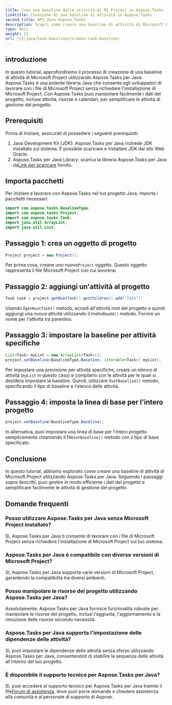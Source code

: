 ```yaml
---
title: Crea una baseline delle attività di MS Project in Aspose.Tasks
linktitle: Creazione di una baseline di attività in Aspose.Tasks
second_title: API Java Aspose.Tasks
description: Scopri come creare una baseline di attività di Microsoft Project in Java utilizzando Aspose.Tasks, una potente libreria per gestire facilmente i dati di progetto.
type: docs
weight: 11
url: /it/java/task-baselines/create-task-baseline/
---
```

## introduzione
In questo tutorial, approfondiremo il processo di creazione di una baseline di attività di Microsoft Project utilizzando Aspose.Tasks per Java. Aspose.Tasks è una potente libreria Java che consente agli sviluppatori di lavorare con i file di Microsoft Project senza richiedere l'installazione di Microsoft Project. Con Aspose.Tasks puoi manipolare facilmente i dati del progetto, incluse attività, risorse e calendari, per semplificare le attività di gestione del progetto.
## Prerequisiti
Prima di iniziare, assicurati di possedere i seguenti prerequisiti:
1. Java Development Kit (JDK): Aspose.Tasks per Java richiede JDK installato sul sistema. È possibile scaricare e installare JDK dal sito Web Oracle.
2.  Aspose.Tasks per Java Library: scarica la libreria Aspose.Tasks per Java da[Link per scaricare](https://releases.aspose.com/tasks/java/) fornito.

## Importa pacchetti
Per iniziare a lavorare con Aspose.Tasks nel tuo progetto Java, importa i pacchetti necessari:
```java
import com.aspose.tasks.BaselineType;
import com.aspose.tasks.Project;
import com.aspose.tasks.Task;
import java.util.ArrayList;
import java.util.List;
```

## Passaggio 1: crea un oggetto di progetto
```java
Project project = new Project();
```
 Per prima cosa, creane uno nuovo`Project` oggetto. Questo oggetto rappresenta il file Microsoft Project con cui lavorerai.
## Passaggio 2: aggiungi un'attività al progetto
```java
Task task = project.getRootTask().getChildren().add("Task");
```
 Usando il`getRootTask()` metodo, accedi all'attività root del progetto e quindi aggiungi una nuova attività utilizzando il metodo`add()` metodo. Fornire un nome per l'attività tra parentesi.
## Passaggio 3: impostare la baseline per attività specifiche
```java
List<Task> myList = new ArrayList<Task>();
project.setBaseline(BaselineType.Baseline, (Iterable<Task>) myList);
```
Per impostare una previsione per attività specifiche, creare un elenco di attività (`myList` in questo caso) e compilarlo con le attività per le quali si desidera impostare la baseline. Quindi, utilizzare il`setBaseline()` metodo, specificando il tipo di baseline e l'elenco delle attività.
## Passaggio 4: imposta la linea di base per l'intero progetto
```java
project.setBaseline(BaselineType.Baseline);
```
 In alternativa, puoi impostare una linea di base per l'intero progetto semplicemente chiamando il file`setBaseline()` metodo con il tipo di base specificato.

## Conclusione
In questo tutorial, abbiamo esplorato come creare una baseline di attività di Microsoft Project utilizzando Aspose.Tasks per Java. Seguendo i passaggi sopra descritti, puoi gestire in modo efficiente i dati del progetto e semplificare facilmente le attività di gestione del progetto.
## Domande frequenti
### Posso utilizzare Aspose.Tasks per Java senza Microsoft Project installato?
Sì, Aspose.Tasks per Java ti consente di lavorare con i file di Microsoft Project senza richiedere l'installazione di Microsoft Project sul tuo sistema.
### Aspose.Tasks per Java è compatibile con diverse versioni di Microsoft Project?
Sì, Aspose.Tasks per Java supporta varie versioni di Microsoft Project, garantendo la compatibilità tra diversi ambienti.
### Posso manipolare le risorse del progetto utilizzando Aspose.Tasks per Java?
Assolutamente, Aspose.Tasks per Java fornisce funzionalità robuste per manipolare le risorse del progetto, inclusi l'aggiunta, l'aggiornamento e la rimozione delle risorse secondo necessità.
### Aspose.Tasks per Java supporta l'impostazione delle dipendenze delle attività?
Sì, puoi impostare le dipendenze delle attività senza sforzo utilizzando Aspose.Tasks per Java, consentendoti di stabilire la sequenza delle attività all'interno del tuo progetto.
### È disponibile il supporto tecnico per Aspose.Tasks per Java?
 Sì, puoi accedere al supporto tecnico per Aspose.Tasks per Java tramite il file[Forum di assistenza](https://forum.aspose.com/c/tasks/15), dove puoi porre domande e chiedere assistenza alla comunità e al personale di supporto di Aspose.